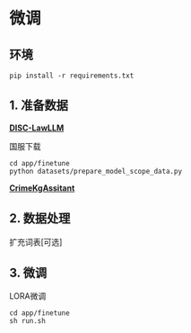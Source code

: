 # 微调

## 环境
```shell
pip install -r requirements.txt
```


## 1. 准备数据

[**DISC-LawLLM**](https://github.com/FudanDISC/DISC-LawLLM)


国服下载
```shell
cd app/finetune
python datasets/prepare_model_scope_data.py
```

[**CrimeKgAssitant**](https://github.com/liuhuanyong/CrimeKgAssitant)


## 2. 数据处理
扩充词表[可选]


## 3. 微调

LORA微调
```shell
cd app/finetune
sh run.sh
```

